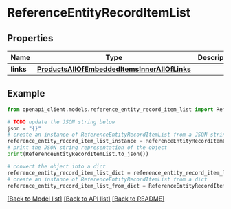 # ReferenceEntityRecordItemList


## Properties

Name | Type | Description | Notes
------------ | ------------- | ------------- | -------------
**links** | [**ProductsAllOfEmbeddedItemsInnerAllOfLinks**](ProductsAllOfEmbeddedItemsInnerAllOfLinks.md) |  | [optional] 

## Example

```python
from openapi_client.models.reference_entity_record_item_list import ReferenceEntityRecordItemList

# TODO update the JSON string below
json = "{}"
# create an instance of ReferenceEntityRecordItemList from a JSON string
reference_entity_record_item_list_instance = ReferenceEntityRecordItemList.from_json(json)
# print the JSON string representation of the object
print(ReferenceEntityRecordItemList.to_json())

# convert the object into a dict
reference_entity_record_item_list_dict = reference_entity_record_item_list_instance.to_dict()
# create an instance of ReferenceEntityRecordItemList from a dict
reference_entity_record_item_list_from_dict = ReferenceEntityRecordItemList.from_dict(reference_entity_record_item_list_dict)
```
[[Back to Model list]](../README.md#documentation-for-models) [[Back to API list]](../README.md#documentation-for-api-endpoints) [[Back to README]](../README.md)


